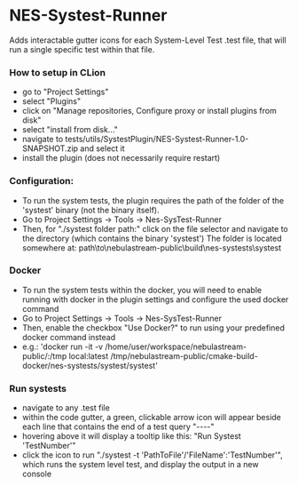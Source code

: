 # NES-Systest-Runner

Adds interactable gutter icons for each System-Level Test .test file, that will run a single specific test within that file.

### How to setup in CLion
- go to "Project Settings"
- select "Plugins"
- click on "Manage repositories, Configure proxy or install plugins from disk"
- select "install from disk..."
- navigate to tests/utils/SystestPlugin/NES-Systest-Runner-1.0-SNAPSHOT.zip and select it
- install the plugin (does not necessarily require restart)

### Configuration:
- To run the system tests, the plugin requires the path of the folder of the 'systest' binary (not the binary itself).
- Go to Project Settings -> Tools -> Nes-SysTest-Runner
- Then, for "./systest folder path:" click on the file selector and navigate to the directory (which contains the binary 'systest')
  The folder is located somewhere at: path\to\nebulastream-public\build\nes-systests\systest

### Docker
- To run the system tests within the docker, you will need to enable running with docker in the plugin settings and configure the used docker command
- Go to Project Settings -> Tools -> Nes-SysTest-Runner
- Then, enable the checkbox "Use Docker?" to run using your predefined docker command instead
- e.g.: 'docker run -it -v /home/user/workspace/nebulastream-public/:/tmp local:latest /tmp/nebulastream-public/cmake-build-docker/nes-systests/systest/systest'

### Run systests
- navigate to any .test file
- within the code gutter, a green, clickable arrow icon will appear beside each line 
that contains the end of a test query "----"
- hovering above it will display a tooltip like this: "Run Systest 'TestNumber'" 
- click the icon to run "./systest -t 'PathToFile'/'FileName':'TestNumber'", which runs the system level test,
and display the output in a new console
